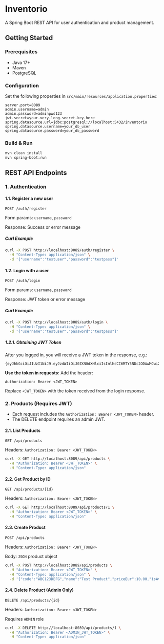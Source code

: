 # Inventorio

A Spring Boot REST API for user authentication and product management.

## Getting Started

### Prerequisites

- Java 17+
- Maven
- PostgreSQL

### Configuration

Set the following properties in `src/main/resources/application.properties`:

```
server.port=8089
admin.username=admin
admin.password=adminpwd123
jwt.secret=your-very-long-secret-key-here
spring.datasource.url=jdbc:postgresql://localhost:5432/inventorio
spring.datasource.username=your_db_user
spring.datasource.password=your_db_password
```

### Build & Run

```sh
mvn clean install
mvn spring-boot:run
```

## REST API Endpoints

### 1. Authentication

#### 1.1. Register a new user
`POST /auth/register`  

Form params: `username`, `password` 

Response: Success or error message

##### Curl Example
```sh
curl -X POST http://localhost:8089/auth/register \
  -H "Content-Type: application/json" \
  -d '{"username":"testuser","password":"testpass"}'
```

#### 1.2. Login with a user
`POST /auth/login`  

Form params: `username`, `password`

Response: JWT token or error message

##### Curl Example
```sh
curl -X POST http://localhost:8089/auth/login \
  -H "Content-Type: application/json" \
  -d '{"username":"testuser","password":"testpass"}'
```

##### 1.2.1. Obtaining JWT Token
After you logged in, you will receive a JWT token in the response, e.g.:

```
{eyJhbGciOiJIUzI1NiJ9.eyJzdWIiOiJ0ZXN0dXNlciIsImlhdCI6MTY5NDc2ODAwMCwiZXhwIjoxNjk0ODUzNDAwfQ.4QwQv1K7QvQwQv1K7QvQwQv1K7QvQwQv1K7QvQwQv1K7Q}
```

**Use the token in requests:**
   Add the header:
   ```
   Authorization: Bearer <JWT_TOKEN>
   ```
   Replace `<JWT_TOKEN>` with the token received from the login response.


### 2. Products (Requires JWT)
- Each request includes the `Authorization: Bearer <JWT_TOKEN>` header.
- The DELETE endpoint requires an admin JWT.

#### 2.1. List Products
`GET /api/products`

Headers: `Authorization: Bearer <JWT_TOKEN>`

```sh
curl -X GET http://localhost:8089/api/products \
  -H "Authorization: Bearer <JWT_TOKEN>" \
  -H "Content-Type: application/json"
```

#### 2.2. Get Product by ID
`GET /api/products/{id}`

Headers: `Authorization: Bearer <JWT_TOKEN>`

```sh
curl -X GET http://localhost:8089/api/products/1 \
  -H "Authorization: Bearer <JWT_TOKEN>" \
  -H "Content-Type: application/json"
```

#### 2.3. Create Product
`POST /api/products`

Headers: `Authorization: Bearer <JWT_TOKEN>`

Body: `JSON` product object

```sh
curl -X POST http://localhost:8089/api/products \
  -H "Authorization: Bearer <JWT_TOKEN>" \
  -H "Content-Type: application/json" \
  -d '{"code":"ABC123DEFG","name":"Test Product","priceEur":10.00,"isAvailable":true}'
```

#### 2.4. Delete Product (Admin Only)
`DELETE /api/products/{id}`

Headers: `Authorization: Bearer <JWT_TOKEN>`

Requires `ADMIN` role

```sh
curl -X DELETE http://localhost:8089/api/products/1 \
  -H "Authorization: Bearer <ADMIN_JWT_TOKEN>" \
  -H "Content-Type: application/json"
```
